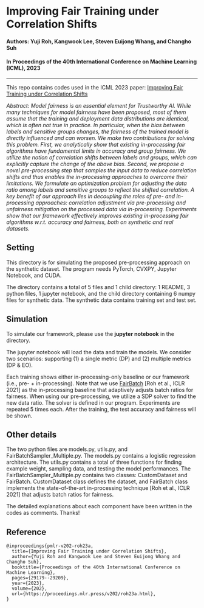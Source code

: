 # Improving Fair Training under Correlation Shifts 

#### Authors: Yuji Roh, Kangwook Lee, Steven Euijong Whang, and Changho Suh
#### In Proceedings of the 40th International Conference on Machine Learning (ICML), 2023
----------------------------------------------------------------------

This repo contains codes used in the ICML 2023 paper: [Improving Fair Training under Correlation Shifts](https://proceedings.mlr.press/v202/roh23a.html)

*Abstract: Model fairness is an essential element for Trustworthy AI. While many techniques for model fairness have been proposed, most of them assume that the training and deployment data distributions are identical, which is often not true in practice. In particular, when the bias between labels and sensitive groups changes, the fairness of the trained model is directly influenced and can worsen. We make two contributions for solving this problem. First, we analytically show that existing in-processing fair algorithms have fundamental limits in accuracy and group fairness. We utilize the notion of correlation shifts between labels and groups, which can explicitly capture the change of the above bias. Second, we propose a novel pre-processing step that samples the input data to reduce correlation shifts and thus enables the in-processing approaches to overcome their limitations. We formulate an optimization problem for adjusting the data ratio among labels and sensitive groups to reflect the shifted correlation. A key benefit of our approach lies in decoupling the roles of pre- and in-processing approaches: correlation adjustment via pre-processing and unfairness mitigation on the processed data via in-processing. Experiments show that our framework effectively improves existing in-processing fair algorithms w.r.t. accuracy and fairness, both on synthetic and real datasets.*


## Setting
This directory is for simulating the proposed pre-processing approach on the 
synthetic dataset. The program needs PyTorch, CVXPY, Jupyter Notebook, and CUDA.

The directory contains a total of 5 files and 1 child directory: 
1 README, 3 python files, 1 jupyter notebook, 
and the child directory containing 6 numpy files for synthetic data.
The synthetic data contains training set and test set.

## Simulation
To simulate our framework, please use the **jupyter notebook** in the directory.

The jupyter notebook will load the data and train the models.
We consider two scenarios: supporting (1) a single metric (DP) and (2) multiple metrics (DP & EO).

Each training shows either in-processing-only baseline or our framework 
(i.e., pre- + in-processing). Note that we use [FairBatch](https://arxiv.org/abs/2012.01696) [Roh et al., ICLR 2021] 
as the in-processing baseline that adaptively adjusts batch ratios for fairness.
When using our pre-processing, we utilize a SDP solver to find the new data ratio. 
The solver is defined in our program.
Experiments are repeated 5 times each.
After the training, the test accuracy and fairness will be shown.

## Other details
The two python files are models.py, utils.py, and FairBatchSampler_Multiple.py.
The models.py contains a logistic regression architecture.
The utils.py contains a total of three functions for 
finding example weight, sampling data, and testing the model performances.
The FairBatchSampler_Multiple.py contains two classes: CustomDataset and FairBatch. 
CustomDataset class defines the dataset, and FairBatch class implements the state-of-the-art 
in-processing technique [Roh et al., ICLR 2021] that adjusts batch ratios for fairness.

The detailed explanations about each component have been written in the codes as comments.
Thanks!

## Reference
```
@inproceedings{pmlr-v202-roh23a,
  title={Improving Fair Training under Correlation Shifts},
  author={Yuji Roh and Kangwook Lee and Steven Euijong Whang and Changho Suh},
  booktitle={Proceedings of the 40th International Conference on Machine Learning},
  pages={29179--29209},
  year={2023},
  volume={202},
  url={https://proceedings.mlr.press/v202/roh23a.html},
}
```

